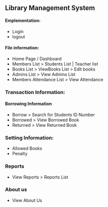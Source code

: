 ## Library Management System

#### Emplementation:
- Login
- logout

#### File information:
- Home Page / Dashboard
- Members List > Students List | Teacher list  
- Books List > ViewBooks List > Edit books
- Admins List > View Admins List
- Members Attendance List > View Attendance

### Transaction Information: 
#### Borrowing Information

- Borrow > Search for Students ID Number
- Borrowed > View Borrowed Book
- Returned > View Returned Book

### Setting Information: 
- Allowed Books
- Penalty

### Reports
- View Reports > Reports List

### About us
- View About Us
